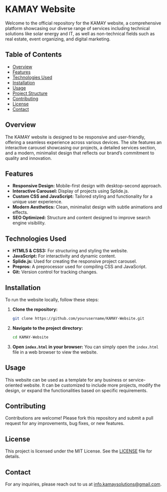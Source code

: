 # KAMAY Website

Welcome to the official repository for the KAMAY website, a comprehensive platform showcasing our diverse range of services including technical solutions like solar energy and IT, as well as non-technical fields such as real estate, event organizing, and digital marketing.

## Table of Contents

- [Overview](#overview)
- [Features](#features)
- [Technologies Used](#technologies-used)
- [Installation](#installation)
- [Usage](#usage)
- [Project Structure](#project-structure)
- [Contributing](#contributing)
- [License](#license)
- [Contact](#contact)

## Overview

The KAMAY website is designed to be responsive and user-friendly, offering a seamless experience across various devices. The site features an interactive carousel showcasing our projects, a detailed services section, and a modern, minimalist design that reflects our brand’s commitment to quality and innovation.

## Features

- **Responsive Design:** Mobile-first design with desktop-second approach.
- **Interactive Carousel:** Display of projects using Splide.js.
- **Custom CSS and JavaScript:** Tailored styling and functionality for a unique user experience.
- **Modern Aesthetics:** Clean, minimalist design with subtle animations and effects.
- **SEO Optimized:** Structure and content designed to improve search engine visibility.

## Technologies Used

- **HTML5 & CSS3:** For structuring and styling the website.
- **JavaScript:** For interactivity and dynamic content.
- **Splide.js:** Used for creating the responsive project carousel.
- **Prepros:** A preprocessor used for compiling CSS and JavaScript.
- **Git:** Version control for tracking changes.

## Installation

To run the website locally, follow these steps:

1. **Clone the repository:**
   ```bash
   git clone https://github.com/yourusername/KAMAY-Website.git
   ```

2. **Navigate to the project directory:**
   ```bash
   cd KAMAY-Website
   ```

3. **Open `index.html` in your browser:**
   You can simply open the `index.html` file in a web browser to view the website.

## Usage

This website can be used as a template for any business or service-oriented website. It can be customized to include more projects, modify the design, or expand the functionalities based on specific requirements.

## Contributing

Contributions are welcome! Please fork this repository and submit a pull request for any improvements, bug fixes, or new features.

## License

This project is licensed under the MIT License. See the [LICENSE](LICENSE) file for details.

## Contact

For any inquiries, please reach out to us at [info.kamaysolutions@gmail.com](mailto:info.kamaysolutions@gmail.com).
